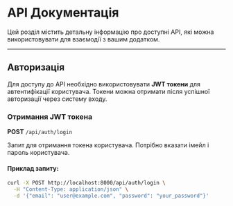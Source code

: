 # API Документація

Цей розділ містить детальну інформацію про доступні API, які можна використовувати для взаємодії з вашим додатком. 

---

## Авторизація

Для доступу до API необхідно використовувати **JWT токени** для автентифікації користувача. Токени можна отримати після успішної авторизації через систему входу.

### Отримання JWT токена

**POST** `/api/auth/login`

Запит для отримання токена користувача. Потрібно вказати імейл і пароль користувача.

#### Приклад запиту:

```bash
curl -X POST http://localhost:8000/api/auth/login \
  -H "Content-Type: application/json" \
  -d '{"email": "user@example.com", "password": "your_password"}'
